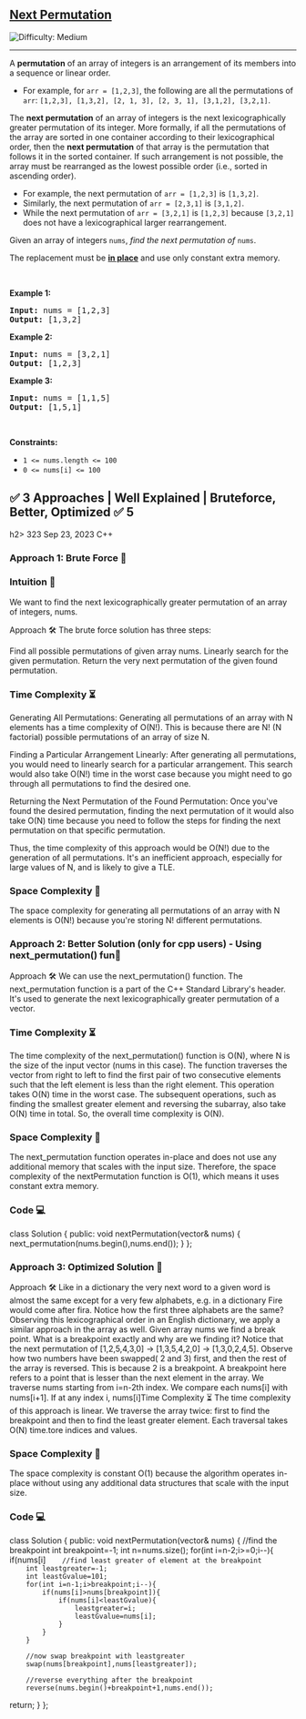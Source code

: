 <h2><a href="https://leetcode.com/problems/next-permutation">Next Permutation</a></h2> <img src='https://img.shields.io/badge/Difficulty-Medium-orange' alt='Difficulty: Medium' /><hr><p>A <strong>permutation</strong> of an array of integers is an arrangement of its members into a sequence or linear order.</p>

<ul>
	<li>For example, for <code>arr = [1,2,3]</code>, the following are all the permutations of <code>arr</code>: <code>[1,2,3], [1,3,2], [2, 1, 3], [2, 3, 1], [3,1,2], [3,2,1]</code>.</li>
</ul>

<p>The <strong>next permutation</strong> of an array of integers is the next lexicographically greater permutation of its integer. More formally, if all the permutations of the array are sorted in one container according to their lexicographical order, then the <strong>next permutation</strong> of that array is the permutation that follows it in the sorted container. If such arrangement is not possible, the array must be rearranged as the lowest possible order (i.e., sorted in ascending order).</p>

<ul>
	<li>For example, the next permutation of <code>arr = [1,2,3]</code> is <code>[1,3,2]</code>.</li>
	<li>Similarly, the next permutation of <code>arr = [2,3,1]</code> is <code>[3,1,2]</code>.</li>
	<li>While the next permutation of <code>arr = [3,2,1]</code> is <code>[1,2,3]</code> because <code>[3,2,1]</code> does not have a lexicographical larger rearrangement.</li>
</ul>

<p>Given an array of integers <code>nums</code>, <em>find the next permutation of</em> <code>nums</code>.</p>

<p>The replacement must be <strong><a href="http://en.wikipedia.org/wiki/In-place_algorithm" target="_blank">in place</a></strong> and use only constant extra memory.</p>

<p>&nbsp;</p>
<p><strong class="example">Example 1:</strong></p>

<pre>
<strong>Input:</strong> nums = [1,2,3]
<strong>Output:</strong> [1,3,2]
</pre>

<p><strong class="example">Example 2:</strong></p>

<pre>
<strong>Input:</strong> nums = [3,2,1]
<strong>Output:</strong> [1,2,3]
</pre>

<p><strong class="example">Example 3:</strong></p>

<pre>
<strong>Input:</strong> nums = [1,1,5]
<strong>Output:</strong> [1,5,1]
</pre>

<p>&nbsp;</p>
<p><strong>Constraints:</strong></p>

<ul>
	<li><code>1 &lt;= nums.length &lt;= 100</code></li>
	<li><code>0 &lt;= nums[i] &lt;= 100</code></li>
</ul>


<h2>✅ 3 Approaches | Well Explained | Bruteforce, Better, Optimized ✅
5 </h2>h2>
323
Sep 23, 2023
C++
<h3>Approach 1: Brute Force 🧐 </h3>
<h3>Intuition 🤔</h3>
We want to find the next lexicographically greater permutation of an array of integers, nums.

Approach 🛠️
The brute force solution has three steps:

<p>Find all possible permutations of given array nums.
Linearly search for the given permutation.
Return the very next permutation of the given found permutation.
<h3>Time Complexity ⏳</h3>
Generating All Permutations: Generating all permutations of an array with N elements has a time complexity of O(N!). This is because there are N! (N factorial) possible permutations of an array of size N.</p>

Finding a Particular Arrangement Linearly: After generating all permutations, you would need to linearly search for a particular arrangement. This search would also take O(N!) time in the worst case because you might need to go through all permutations to find the desired one.

Returning the Next Permutation of the Found Permutation: Once you've found the desired permutation, finding the next permutation of it would also take O(N) time because you need to follow the steps for finding the next permutation on that specific permutation.

Thus, the time complexity of this approach would be O(N!) due to the generation of all permutations. It's an inefficient approach, especially for large values of N, and is likely to give a TLE.

<h3>Space Complexity 🚀</h3>
The space complexity for generating all permutations of an array with N elements is O(N!) because you're storing N! different permutations.

<h3>Approach 2: Better Solution (only for cpp users) - Using next_permutation() fun🧐 </h3>
Approach 🛠️
We can use the next_permutation() function. The next_permutation function is a part of the C++ Standard Library's <algorithm> header. It's used to generate the next lexicographically greater permutation of a vector.

<h3>Time Complexity ⏳</h3>
The time complexity of the next_permutation() function is O(N), where N is the size of the input vector (nums in this case).
The function traverses the vector from right to left to find the first pair of two consecutive elements such that the left element is less than the right element. This operation takes O(N) time in the worst case.
The subsequent operations, such as finding the smallest greater element and reversing the subarray, also take O(N) time in total.
So, the overall time complexity is O(N).

<h3>Space Complexity 🚀</h3>
The next_permutation function operates in-place and does not use any additional memory that scales with the input size. Therefore, the space complexity of the nextPermutation function is O(1), which means it uses constant extra memory.

<h3>Code 💻</h3>
class Solution {
public:
    void nextPermutation(vector<int>& nums) {
        next_permutation(nums.begin(),nums.end());
    }
};
<h3>Approach 3: Optimized Solution 🧐</h3>
Approach 🛠️
Like in a dictionary the very next word to a given word is almost the same except for a very few alphabets, e.g. in a dictionary Fire would come after fira. Notice how the first three alphabets are the same?
Observing this lexicographical order in an English dictionary, we apply a similar approach in the array as well.
Given array nums we find a break point. What is a breakpoint exactly and why are we finding it?
Notice that the next permutation of [1,2,5,4,3,0] -> [1,3,5,4,2,0] -> [1,3,0,2,4,5]. Observe how two numbers have been swapped( 2 and 3) first, and then the rest of the array is reversed.
This is because 2 is a breakpoint. A breakpoint here refers to a point that is lesser than the next element in the array.
We traverse nums starting from i=n-2th index. We compare each nums[i] with nums[i+1]. If at any index i, nums[i]<nums[i+1], we set i as out breakindex variable.
Now after we've found the breakindex, we traverse the right half of the nums array after breakindex, so from i=n-1 till i=breakpint+1, and look for the least greater after the breakpoint.
In the array example taken above, index 1 was the breakindex and we traverse from element 5 to 0 and find that 3 is the least element greater than 1 in that portion of the array.
Now, we swap the breakindex element with this leastgreat index element.
Now we reverse the array from breakindex+1 to n-1.
-Edge case: It may happen that the array in the input is the last possible maximum permutation possible for the elements like: [5,4,3,3,2,0], so the next permutation will be the reverse of it which is the first smallest possible permutation of the elements. So in case we do not find a breakpoint like in this case, we simply reverse the given nums array.
<h3>Time Complexity ⏳</h3>
The time complexity of this approach is linear. We traverse the array twice: first to find the breakpoint and then to find the least greater element. Each traversal takes O(N) time.tore indices and values.

<h3>Space Complexity 🚀</h3>
The space complexity is constant O(1) because the algorithm operates in-place without using any additional data structures that scale with the input size.

<h3>Code 💻</h3>
class Solution {
public:
    void nextPermutation(vector<int>& nums) {
        //find the breakpoint
        int breakpoint=-1;
        int n=nums.size();
        for(int i=n-2;i>=0;i--){
          if(nums[i]<nums[i+1]){
            breakpoint=i;
            break;
          }  
        } 
        if(breakpoint==-1){reverse(nums.begin(),nums.end());return;}
        
        //find least greater of element at the breakpoint
        int leastgreater=-1; 
        int leastGvalue=101;
        for(int i=n-1;i>breakpoint;i--){
            if(nums[i]>nums[breakpoint]){
                if(nums[i]<leastGvalue){
                    leastgreater=i;
                    leastGvalue=nums[i];
                }
            }
        }

        //now swap breakpoint with leastgreater
        swap(nums[breakpoint],nums[leastgreater]);
        
        //reverse everything after the breakpoint
        reverse(nums.begin()+breakpoint+1,nums.end());
return;
}
};
